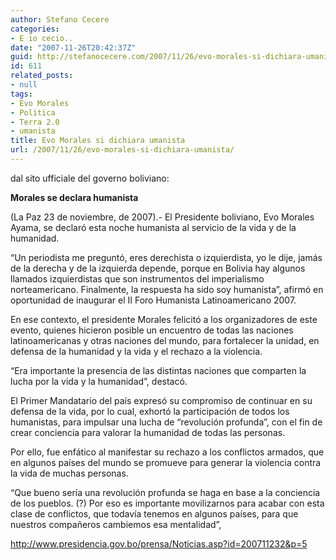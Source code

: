 ```yaml
---
author: Stefano Cecere
categories:
- E io cecio..
date: "2007-11-26T20:42:37Z"
guid: http://stefanocecere.com/2007/11/26/evo-morales-si-dichiara-umanista/
id: 611
related_posts:
- null
tags:
- Evo Morales
- Politica
- Terra 2.0
- umanista
title: Evo Morales si dichiara umanista
url: /2007/11/26/evo-morales-si-dichiara-umanista/
---
```


dal sito ufficiale del governo boliviano:

**Morales se declara humanista**
  
(La Paz 23 de noviembre, de 2007).- El Presidente boliviano, Evo Morales Ayama, se declaró esta noche humanista al servicio de la vida y de la humanidad.
  
&#8220;Un periodista me preguntó, eres derechista o izquierdista, yo le dije, jamás de la derecha y de la izquierda depende, porque en Bolivia hay algunos llamados izquierdistas que son instrumentos del imperialismo norteamericano. Finalmente, la respuesta ha sido soy humanista&#8221;, afirmó en oportunidad de inaugurar el II Foro Humanista Latinoamericano 2007.
  
En ese contexto, el presidente Morales felicitó a los organizadores de este evento, quienes hicieron posible un encuentro de todas las naciones latinoamericanas y otras naciones del mundo, para fortalecer la unidad, en defensa de la humanidad y la vida y el rechazo a la violencia.
  
&#8220;Era importante la presencia de las distintas naciones que comparten la lucha por la vida y la humanidad&#8221;, destacó.
  
El Primer Mandatario del país expresó su compromiso de continuar en su defensa de la vida, por lo cual, exhortó la participación de todos los humanistas, para impulsar una lucha de &#8220;revolución profunda&#8221;, con el fin de crear conciencia para valorar la humanidad de todas las personas.
  
Por ello, fue enfático al manifestar su rechazo a los conflictos armados, que en algunos países del mundo se promueve para generar la violencia contra la vida de muchas personas.
  
&#8220;Que bueno sería una revolución profunda se haga en base a la conciencia de los pueblos. (?) Por eso es importante movilizarnos para acabar con esta clase de conflictos, que todavía tenemos en algunos países, para que nuestros compañeros cambiemos esa mentalidad&#8221;,

<http://www.presidencia.gov.bo/prensa/Noticias.asp?id=200711232&p=5>